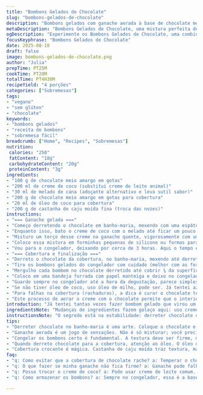 ```yaml
---
title: "Bombons Gelados de Chocolate"
slug: "bombons-gelados-de-chocolate"
description: "Bombons gelados com ganache aerada à base de chocolate meio amargo e creme, envolvidos em cobertura crocante de chocolate meio amargo e óleo de coco. Texturas contrastantes e aromas intensos, vegano e sem glúten, adaptado para evitar nozes e ovos. Combinação simples que testa atenção no ponto da ganache e no choque térmico da cobertura para um resultado firme e cremoso. Bom para quem quer sobremesa gelada, com toque caseiro, fugindo do trivial."
metaDescription: "Bombons Gelados de Chocolate, uma mistura perfeita de textura e sabor, ideal para quem busca sofisticação sem complicação."
ogDescription: "Experimente os Bombons Gelados de Chocolate, uma combinação sensacional de cremosidade e crocância que impressiona."
focusKeyphrase: "Bombons Gelados de Chocolate"
date: 2025-08-18
draft: false
image: bombons-gelados-de-chocolate.png
author: "Julia"
prepTime: PT25M
cookTime: PT20M
totalTime: PT4H30M
recipeYield: "4 porções"
categories: ["Sobremesas"]
tags:
- "vegano"
- "sem glúten"
- "chocolate"
keywords:
- "bombons gelados"
- "receita de bombons"
- "sobremesa fácil"
breadcrumb: ["Home", "Recipes", "Sobremesas"]
nutrition: 
 calories: "250"
 fatContent: "18g"
 carbohydrateContent: "20g"
 proteinContent: "3g"
ingredients:
- "100 g de chocolate meio amargo em gotas"
- "200 ml de creme de coco (substitui creme de leite animal)"
- "30 ml de melado de cana (adoçante alternativo e leva sutil sabor)"
- "200 g de chocolate meio amargo em gotas para cobertura"
- "20 ml de óleo de coco para cobertura"
- "200 g de castanha de caju moída fina (troca das nozes)"
instructions:
- "=== Ganache gelada ==="
- "Começo derretendo o chocolate em banho-maria, mexendo com uma espátula de silicone, olhando para que ele derreta devagar, sem passar de 45°C. Se queimar, amargor pesado e textura arenosa depois. Deixo o chocolate quente, mas longe do fogo, só para segurar a temperatura."
- "Enquanto isso, bato o creme de coco com o melado até ficar um pouco aerado, não precisa ficar chantilly, só incorporar ar para leveza. Se usar creme de leite comum, fica mais encorpado, reina mais gordura, porém coco dá certo para versões veganas e deixa um sabor distinto."
- "Misturo um terço desse creme na ganache quente, vigorosamente com um batedor de arame para emulsificar, quebrar pontos de gordura. Aí venho com o resto do creme, incorporando delicadamente com um movimento de dobra para manter ar. O segredo está no frio da ganache que vai cremear, fica uma mousse densa, mas aerada. Se misturar tudo quente, perde-se a fofura."
- "Coloco essa mistura em forminhas pequenas de silicone ou formas para gelo, o ideal é que não estejam muito grandes para o choque térmico funcionar depois, uso palitinhos de sorvete, que encaixam bem."
- "Vou para o congelador, deixando por cerca de 3 horas. Aqui o tempo é flexível, o ponto para retirar é quando estiver firme, mas ainda macio ao toque, segurança para não quebrar na cobertura."
- "=== Cobertura e finalização ==="
- "Derreto o chocolate da cobertura, no banho-maria, mexendo até derreter por completo e adicionar o óleo de coco, que ajuda a deixar a cobertura mais fluida e brilho natural. Importante não ultrapassar 40°C para que o chocolate não perca o brilho e trave bonito quando frio."
- "Tiro os bombons gelados do congelador com cuidado (melhor com as formas de silicone para desenformar fácil) – essa etapa não pode ter pressa, pois o contraste térmico faz a cobertura firmar rápido, mas pode rachar se for muito frio ou muito quente."
- "Mergulho cada bombom no chocolate derretido até cobrir ¾ da superfície, deixo escorrer o excesso rapidamente, quase um arquivo fino de chocolate. Depois passo para a castanha de caju moída, que dá crocância, textura e sabor suave, substituindo as nozes para evitar alergia. Ou uso coco ralado tostado, ótimo também."
- "Coloco em uma bandeja forrada com papel manteiga e deixo no congelador uns 30 minutos para a casca endurecer, não mais que isso para evitar queindo úmido o chocolate fique esbranquiçado. Se o chocolate perder o brilho, pode ser porque for muito umidade – cozinha ensina que deve ser bem seco o ambiente para coberturas de chocolate."
- "Guardo sempre no congelador até a hora da degustação, parece simples, mas manter no frio evita que a ganache derreta e borda fique molenga."
- "Se não tiver óleo de coco, uso óleo de milho, pode ser. Já tentei azeite de oliva que deu uma pegada diferente, mas não para todo paladar."
- "Para falhas na cobertura (rachaduras), a dica é curar o chocolate temperando separado antes, assim endurece melhor e sela o recheio."
- "Este processo de aerar o creme com o chocolate permite que o interior dos bombons tenha leveza e cremosidade ao mesmo tempo firme, diferença enorme nos resultados que já vi por aí, principalmente se você quer algo rápido e simples."
introduction: "Já tentei tantas vezes fazer bombom gelado que virou um mini ritual: a textura da ganache precisa ser aquele meio termo, aerada, pra dar leveza, mas firme o suficiente para mergulhar na cobertura de chocolate que, obrigatoriamente, tem que ser intensa para contrastar com o doce do recheio. Esse bombom brinca entre o frio que segura, a cremosidade e a crocância das castanhas. É um exercício de paciência e atenção. Troquei ingredientes para evitar alergias e experimentei creme de coco, que surpreendeu com um toque tropical e manteve o recheio leve. Se você não tem prática com temperagem de chocolate, a adição do óleo de coco facilita o trabalho, evitando que a cobertura fique dura demais. No fim das contas, um doce gelado para quem valoriza complexidade simples."
ingredientsNote: "Mudanças de ingredientes fazem golaço aqui: uso creme de coco e melado de cana para dar aroma e textura sem ligar em ingredientes de origem animal ou alérgicos comuns como ovos e nozes. O chocolate meio amargo ideal tem, pelo menos, 60% cacau para não ficar doce demais depois da cobertura e do melado. O óleo de coco é uma mão na roda, deixa mais líquido o chocolate para a cobertura e dá brilho gostoso; substitua por óleo de canola ou milho se não tiver. Castanha de caju moída ou coco ralado torrado são crocantes, porém diferentes no sabor, experimente e sinta qual agrada mais seu paladar. Para forminhas, as de silicone facilitam a vida, inclusive para desenformar e não quebrar."
instructionsNote: "O segredo está na estabilidade: derreter chocolate devagar, não ultrapassar temperatura para não queimar. Incorporar o creme gradualmente para homogeneizar, sem murchar a mousse – por isso o terceiro de creme batido entra primeiro vigorosamente e o resto é delicado. Congelar o bombom já com o palito ajuda na hora da cobertura. A cobertura com óleo de coco fica mais flexível e evita que rache quando frio; temperar evita opacidade e textura ruim. Passar na castanha gera contraste de textura e sabor. Tempo no congelador depois deve garantir firmeza sem ressecar. Sem pressa para não errar temperatura é a dica mestre; visual: a ganache deve estar opaca e firme antes de cobrir."
tips:
- "Derreter chocolate no banho-maria é uma arte. Coloque o chocolate e mexa sempre. Ouça o chocolate quando for derretendo. O calor deve ser exatamente controlado. Se derreter rápido, ele amarga. O ideal é não exagerar a temperatura. Se passar de 45°C, aí já era, muda a textura. Vejo o brilho do chocolate se perdendo. É questão de paciência. Isso faz diferença na ganache."
- "Ganache aerada é um jogo de sensações. Não é só misturar; você precisa trabalhar a leveza. Primeiro, adicione um pouco do creme batido vigorosamente. Isso emulsifica e quebra a gordura. Depois, vai devagar. Movimento de dobra é a chave. Essa técnica não permite que o ar escape. Uma ganache levemente firme e cremosa é o que buscamos."
- "Congelar os bombons certo é fundamental. A textura deve ser firme, mas não congelada a ponto de virar pedra. O toque é crucial. Volte a verificar a cada cinquenta minutos. Tempo varia, mas firmeza controlada é tudo. Lembre-se, um bombom quebrado na cobertura é um truque feio."
- "Quando derreto chocolate para a cobertura, atenção ao óleo. O óleo de coco te dá fluidez e tensão necessária. Chocolate quente, temperatura abaixo de 40°C, mantém o brilho. Verifique o brilho antes de mergulhar os bombons. Sem isso, o chocolate pode ficar opaco. Olhe os sinais antes de cobrir."
- "Cobertura crocante é mágica. Castanha de caju moída traz textura, mas não ouse usar muito. Um pouco é perfeito. Alternativas? Coco ralado tostado também empolga. Experimente. Teste, sinta a diferença entre os sabores. Não tenha medo de se aventurar com ingredientes. Cada mudança gera experiências. E isso é o que importa."
faq:
- "q: Como evitar que a cobertura de chocolate rache? a: Temperar o chocolate é fundamental. O segredo está em derreter e esfriar antes de cobrir. Isso garante que não trincará depois. Olhe a sua temperatura no termômetro. A atenção é o que muda tudo."
- "q: O que fazer se minha ganache não fica firme? a: Ganache pode falhar, e se isso acontecer, verifique a proporção de ingredientes. Muito creme ou calor excessivo pode afetar. O ideal é sempre medir. E eis outra opção: se precisar, deixe mais tempo no congelador, isso ajuda."
- "q: Posso trocar o creme de coco? a: Pode usar creme de leite comum. No entanto, isso muda a textura e o sabor. A alternativa vegana é interessante, mas saiba que o coco dá vibe tropical. Faça testes com o que você tem em casa e anote resultados, cada receita é um aprendizado."
- "q: Como armazenar os bombons? a: Sempre no congelador, essa é a base. Mantenha em um recipiente bem fechado ou com filme plástico. Evite umidade, isso estraga. Pode perder a crocância. Para longas durações, não deixe exposto ao frio direto. Estabilidade é tudo."

---
```

